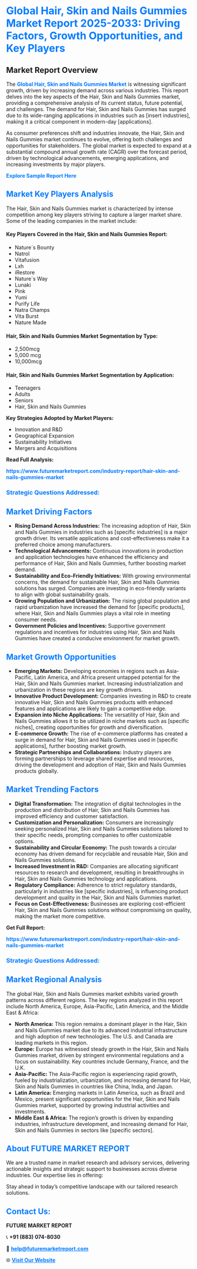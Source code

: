 <h1 style="color: #007BFF;">Global Hair, Skin and Nails Gummies Market Report 2025-2033: Driving Factors, Growth Opportunities, and Key Players</h1>

<section id="overview">
<h2>Market Report Overview</h2>
<p>The <a href="https://www.futuremarketreport.com/industry-report/hair-skin-and-nails-gummies-market" style="color: #007BFF; text-decoration: none;"><strong>Global Hair, Skin and Nails Gummies Market</strong></a> is witnessing significant growth, driven by increasing demand across various industries. This report delves into the key aspects of the Hair, Skin and Nails Gummies market, providing a comprehensive analysis of its current status, future potential, and challenges. The demand for Hair, Skin and Nails Gummies has surged due to its wide-ranging applications in industries such as [insert industries], making it a critical component in modern-day [applications].</p>
<p>As consumer preferences shift and industries innovate, the Hair, Skin and Nails Gummies market continues to evolve, offering both challenges and opportunities for stakeholders. The global market is expected to expand at a substantial compound annual growth rate (CAGR) over the forecast period, driven by technological advancements, emerging applications, and increasing investments by major players.</p>
</section>

<section id="overview">
<p><a href="https://www.futuremarketreport.com/request-sample/reportId=126888" style="color: #007BFF; text-decoration: none;"><strong>Explore Sample Report Here</strong></a></p>
</section>

<section id="key-players">
<h2 style="color: #007BFF;">Market Key Players Analysis</h2>
<p>The Hair, Skin and Nails Gummies market is characterized by intense competition among key players striving to capture a larger market share. Some of the leading companies in the market include:</p>
<h4>Key Players Covered in the Hair, Skin and Nails Gummies Report:</h4>
<ul><li>Nature`s Bounty</li><li>Natrol</li><li>Vitafusion</li><li>Lxh</li><li>iRestore</li><li>Nature`s Way</li><li>Lunaki</li><li>Pink</li><li>Yumi</li><li>Purify Life</li><li>Natra Champs</li><li>Vita Burst</li><li>Nature Made</li></ul>
<h4>Hair, Skin and Nails Gummies Market Segmentation by Type:</h4>
<ul><li>2,500mcg</li><li>5,000 mcg</li><li>10,000mcg</li></ul>

<h4>Hair, Skin and Nails Gummies Market Segmentation by Application:</h4>
<ul><li>Teenagers</li><li>Adults</li><li>Seniors</li><li>Hair, Skin and Nails Gummies</li></ul>
<p><strong>Key Strategies Adopted by Market Players:</strong></p>
<ul>
<li>Innovation and R&D</li>
<li>Geographical Expansion</li>
<li>Sustainability Initiatives</li>
<li>Mergers and Acquisitions</li>
</ul>
</section>

<section>
<p><strong>Read Full Analysis: </strong></p><a href="https://www.futuremarketreport.com/industry-report/hair-skin-and-nails-gummies-market" style="color: #007BFF; text-decoration: none;"><strong>https://www.futuremarketreport.com/industry-report/hair-skin-and-nails-gummies-market</strong></a>
<h3 style="color: #007BFF;">Strategic Questions Addressed:</h3>
</section>

<section id="driving-factors">
<h2 style="color: #007BFF;">Market Driving Factors</h2>
<ul>
<li><strong>Rising Demand Across Industries:</strong> The increasing adoption of Hair, Skin and Nails Gummies in industries such as [specific industries] is a major growth driver. Its versatile applications and cost-effectiveness make it a preferred choice among manufacturers.</li>
<li><strong>Technological Advancements:</strong> Continuous innovations in production and application technologies have enhanced the efficiency and performance of Hair, Skin and Nails Gummies, further boosting market demand.</li>
<li><strong>Sustainability and Eco-Friendly Initiatives:</strong> With growing environmental concerns, the demand for sustainable Hair, Skin and Nails Gummies solutions has surged. Companies are investing in eco-friendly variants to align with global sustainability goals.</li>
<li><strong>Growing Population and Urbanization:</strong> The rising global population and rapid urbanization have increased the demand for [specific products], where Hair, Skin and Nails Gummies plays a vital role in meeting consumer needs.</li>
<li><strong>Government Policies and Incentives:</strong> Supportive government regulations and incentives for industries using Hair, Skin and Nails Gummies have created a conducive environment for market growth.</li>
</ul>
</section>

<section id="growth-opportunities">
<h2 style="color: #007BFF;">Market Growth Opportunities</h2>
<ul>
<li><strong>Emerging Markets:</strong> Developing economies in regions such as Asia-Pacific, Latin America, and Africa present untapped potential for the Hair, Skin and Nails Gummies market. Increasing industrialization and urbanization in these regions are key growth drivers.</li>
<li><strong>Innovative Product Development:</strong> Companies investing in R&D to create innovative Hair, Skin and Nails Gummies products with enhanced features and applications are likely to gain a competitive edge.</li>
<li><strong>Expansion into Niche Applications:</strong> The versatility of Hair, Skin and Nails Gummies allows it to be utilized in niche markets such as [specific niches], creating opportunities for growth and diversification.</li>
<li><strong>E-commerce Growth:</strong> The rise of e-commerce platforms has created a surge in demand for Hair, Skin and Nails Gummies used in [specific applications], further boosting market growth.</li>
<li><strong>Strategic Partnerships and Collaborations:</strong> Industry players are forming partnerships to leverage shared expertise and resources, driving the development and adoption of Hair, Skin and Nails Gummies products globally.</li>
</ul>
</section>

<section id="trending-factors">
<h2 style="color: #007BFF;">Market Trending Factors</h2>
<ul>
<li><strong>Digital Transformation:</strong> The integration of digital technologies in the production and distribution of Hair, Skin and Nails Gummies has improved efficiency and customer satisfaction.</li>
<li><strong>Customization and Personalization:</strong> Consumers are increasingly seeking personalized Hair, Skin and Nails Gummies solutions tailored to their specific needs, prompting companies to offer customizable options.</li>
<li><strong>Sustainability and Circular Economy:</strong> The push towards a circular economy has driven demand for recyclable and reusable Hair, Skin and Nails Gummies solutions.</li>
<li><strong>Increased Investment in R&D:</strong> Companies are allocating significant resources to research and development, resulting in breakthroughs in Hair, Skin and Nails Gummies technology and applications.</li>
<li><strong>Regulatory Compliance:</strong> Adherence to strict regulatory standards, particularly in industries like [specific industries], is influencing product development and quality in the Hair, Skin and Nails Gummies market.</li>
<li><strong>Focus on Cost-Effectiveness:</strong> Businesses are exploring cost-efficient Hair, Skin and Nails Gummies solutions without compromising on quality, making the market more competitive.</li>
</ul>
</section>

<section>
<p><strong>Get Full Report: </strong></p><a href="https://www.futuremarketreport.com/industry-report/hair-skin-and-nails-gummies-market" style="color: #007BFF; text-decoration: none;"><strong>https://www.futuremarketreport.com/industry-report/hair-skin-and-nails-gummies-market</strong></a>
<h3 style="color: #007BFF;">Strategic Questions Addressed:</h3>
</section>


<section id="regional-analysis">
<h2 style="color: #007BFF;">Market Regional Analysis</h2>
<p>The global Hair, Skin and Nails Gummies market exhibits varied growth patterns across different regions. The key regions analyzed in this report include North America, Europe, Asia-Pacific, Latin America, and the Middle East & Africa:</p>
<ul>
<li><strong>North America:</strong> This region remains a dominant player in the Hair, Skin and Nails Gummies market due to its advanced industrial infrastructure and high adoption of new technologies. The U.S. and Canada are leading markets in this region.</li>
<li><strong>Europe:</strong> Europe has witnessed steady growth in the Hair, Skin and Nails Gummies market, driven by stringent environmental regulations and a focus on sustainability. Key countries include Germany, France, and the U.K.</li>
<li><strong>Asia-Pacific:</strong> The Asia-Pacific region is experiencing rapid growth, fueled by industrialization, urbanization, and increasing demand for Hair, Skin and Nails Gummies in countries like China, India, and Japan.</li>
<li><strong>Latin America:</strong> Emerging markets in Latin America, such as Brazil and Mexico, present significant opportunities for the Hair, Skin and Nails Gummies market, supported by growing industrial activities and investments.</li>
<li><strong>Middle East & Africa:</strong> The region’s growth is driven by expanding industries, infrastructure development, and increasing demand for Hair, Skin and Nails Gummies in sectors like [specific sectors].</li>
</ul>
</section>

<footer>
<h2 style="color: #007BFF;">About FUTURE MARKET REPORT</h2>
<p>We are a trusted name in market research and advisory services, delivering actionable insights and strategic support to businesses across diverse industries. Our expertise lies in offering:</p>

<p>Stay ahead in today’s competitive landscape with our tailored research solutions.</p>

<h2 style="color: #007BFF;">Contact Us:</h2>
<p><strong>FUTURE MARKET REPORT</strong></p>
<p>📞 <strong>+91 (883) 074-8030</strong></p>
<p>📧 <strong><a href="mailto:help@futuremarketreport.com" style="color: #007BFF;">help@futuremarketreport.com</a></strong></p>
<p>🌐 <strong><a href="https://www.futuremarketreport.com/" style="color: #007BFF;">Visit Our Website</a></strong></p>
</footer>